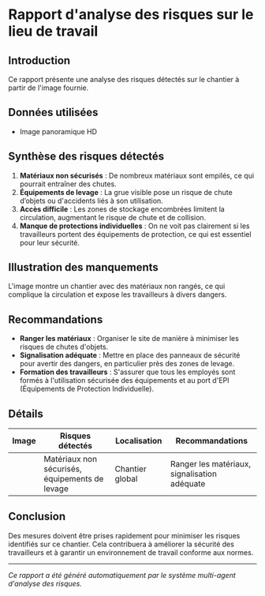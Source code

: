 # Rapport d'analyse des risques sur le lieu de travail

## Introduction
Ce rapport présente une analyse des risques détectés sur le chantier à partir de l'image fournie.

## Données utilisées
- Image panoramique HD

## Synthèse des risques détectés
1. **Matériaux non sécurisés** : De nombreux matériaux sont empilés, ce qui pourrait entraîner des chutes.
2. **Équipements de levage** : La grue visible pose un risque de chute d’objets ou d'accidents liés à son utilisation.
3. **Accès difficile** : Les zones de stockage encombrées limitent la circulation, augmentant le risque de chute et de collision.
4. **Manque de protections individuelles** : On ne voit pas clairement si les travailleurs portent des équipements de protection, ce qui est essentiel pour leur sécurité.

## Illustration des manquements
L'image montre un chantier avec des matériaux non rangés, ce qui complique la circulation et expose les travailleurs à divers dangers.

## Recommandations
- **Ranger les matériaux** : Organiser le site de manière à minimiser les risques de chutes d'objets.
- **Signalisation adéquate** : Mettre en place des panneaux de sécurité pour avertir des dangers, en particulier près des zones de levage.
- **Formation des travailleurs** : S'assurer que tous les employés sont formés à l'utilisation sécurisée des équipements et au port d'EPI (Équipements de Protection Individuelle).

## Détails
| Image | Risques détectés                           | Localisation       | Recommandations                             |
|-------|--------------------------------------------|--------------------|---------------------------------------------|
|       | Matériaux non sécurisés, équipements de levage | Chantier global     | Ranger les matériaux, signalisation adéquate |

## Conclusion
Des mesures doivent être prises rapidement pour minimiser les risques identifiés sur ce chantier. Cela contribuera à améliorer la sécurité des travailleurs et à garantir un environnement de travail conforme aux normes.

---
*Ce rapport a été généré automatiquement par le système multi-agent d'analyse des risques.*